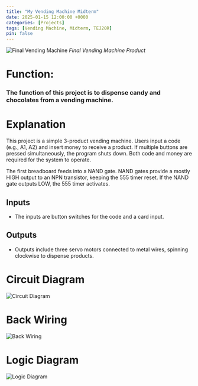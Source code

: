 ```yaml
---
title: "My Vending Machine Midterm"
date: 2025-01-15 12:00:00 +0000
categories: [Projects]
tags: [Vending Machine, Midterm, TEJ20R]
pin: false
---
```


![Final Vending Machine](https://github.com/user-attachments/assets/cf389e08-7e82-4ec8-877b-a53acc4cf320)
*Final Vending Machine Product*

# Function:
### The function of this project is to dispense candy and chocolates from a vending machine.

# Explanation
This project is a simple 3-product vending machine. Users input a code (e.g., A1, A2) and insert money to receive a product. If multiple buttons are pressed simultaneously, the program shuts down. Both code and money are required for the system to operate. 

The first breadboard feeds into a NAND gate. NAND gates provide a mostly HIGH output to an NPN transistor, keeping the 555 timer reset. If the NAND gate outputs LOW, the 555 timer activates.

## Inputs
- The inputs are button switches for the code and a card input.

## Outputs
- Outputs include three servo motors connected to metal wires, spinning clockwise to dispense products.

# Circuit Diagram
![Circuit Diagram](https://github.com/user-attachments/assets/09c4a6b2-43b6-485f-8743-859ebcb2149a)

# Back Wiring
![Back Wiring](https://github.com/user-attachments/assets/f8e6aa3e-175a-4fab-9e99-13184f32aca6)

# Logic Diagram
![Logic Diagram](https://github.com/user-attachments/assets/fd1fc8bc-e0c7-46dd-87d8-d95fb2bcc7d5)
